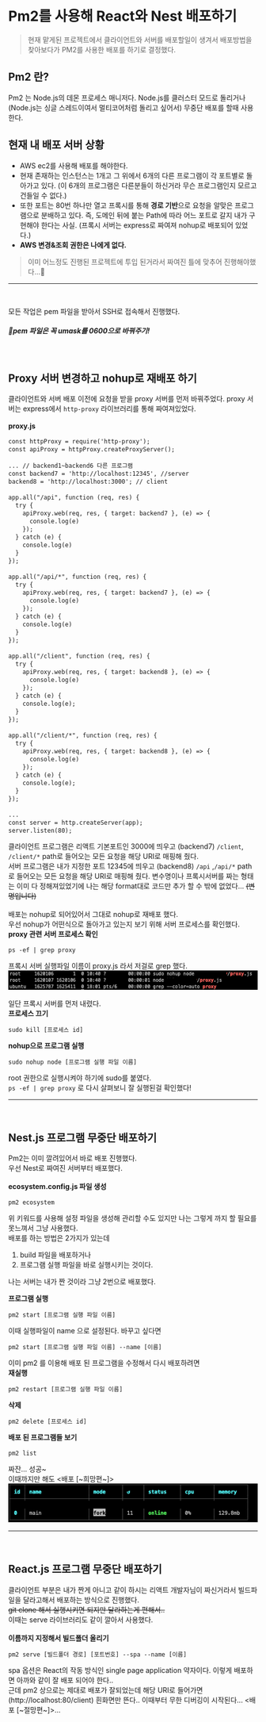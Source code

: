 # Pm2를 사용해 React와 Nest 배포하기

>현재 맡게된 프로젝트에서 클라이언트와 서버를 배포할일이 생겨서 배포방법을 찾아보다가 PM2를 사용한 배포를 하기로 결정했다.

## **Pm2 란?**
Pm2 는 Node.js의 데몬 프로세스 매니저다. Node.js를 클러스터 모드로 돌리거나 (Node.js는 싱글 스레드이여서 멀티코어처럼 돌리고 싶어서) 무중단 배포를 할때 사용한다.

## 현재 내 배포 서버 상황
* AWS ec2를 사용해 배포를 해야한다.   
* 현재 존재하는 인스턴스는 1개고 그 위에서 6개의 다른 프로그램이 각 포트별로 돌아가고 있다.
(이 6개의 프로그램은 다른분들이 하신거라 무슨 프로그램인지 모르고 건들일 수 없다.)
* 또한 포트는 80번 하나만 열고 프록시를 통해 **경로 기반**으로 요청을 알맞은 프로그램으로 분배하고 있다. 즉, 도메인 뒤에 붙는 Path에 따라 어느 포트로 갈지 내가 구현해야 한다는 사실. (프록시 서버는 express로 짜여져 nohup로 배포되어 있었다.)
* **AWS 변경&조회 권한은 나에게 없다.**

>이미 어느정도 진행된 프로젝트에 투입 된거라서 짜여진 틀에 맞추어 진행해야했다...🥺 

- - -

<br/>

모든 작업은 pem 파일을 받아서 SSH로 접속해서 진행했다.   
##### 🤞pem 파일은 꼭 umask를 0600으로 바꿔주기!   

<br/>

## **Proxy 서버 변경하고 nohup로 재배포 하기**
클라이언트와 서버 배포 이전에 요청을 받을 proxy 서버를 먼저 바꿔주었다. proxy 서버는 express에서 `http-proxy` 라이브러리를 통해 짜여져있었다.   
<br/>
__proxy.js__
```
const httpProxy = require('http-proxy');
const apiProxy = httpProxy.createProxyServer();

... // backend1~backend6 다른 프로그램
const backend7 = 'http://localhost:12345', //server
backend8 = 'http://localhost:3000'; // client

app.all("/api", function (req, res) {
  try {
    apiProxy.web(req, res, { target: backend7 }, (e) => {
      console.log(e)
    });
  } catch (e) {
    console.log(e)
  }
});

app.all("/api/*", function (req, res) {
  try {
    apiProxy.web(req, res, { target: backend7 }, (e) => {
      console.log(e)
    });
  } catch (e) {
    console.log(e)
  }
});

app.all("/client", function (req, res) {
  try {
    apiProxy.web(req, res, { target: backend8 }, (e) => {
      console.log(e)
    });
  } catch (e) { 
    console.log(e);
  }
});

app.all("/client/*", function (req, res) {
  try {
    apiProxy.web(req, res, { target: backend8 }, (e) => {
      console.log(e)
    });
  } catch (e) {
    console.log(e);
  }
});

...
const server = http.createServer(app);
server.listen(80);
```
클라이언트 프로그램은 리액트 기본포트인 3000에 띄우고 (backend7) `/client`, `/client/*` path로 들어오는 모든 요청을 해당 URI로 매핑해 줬다.   
서버 프로그램은 내가 지정한 포트 12345에 띄우고 (backend8) `/api` ,`/api/*` path로 들어오는 모든 요청을 해당 URI로 매핑해 줬다.
변수명이나 프록시서버를 짜는 형태는 이미 다 정해져있었기에 나는 해당 format대로 코드만 추가 할 수 밖에 없었다... ~~(변명입니다)~~
<br/>
<br/>
배포는 nohup로 되어있어서 그대로 nohup로 재배포 했다.   
우선 nohup가 어떤식으로 돌아가고 있는지 보기 위해 서버 프로세스를 확인했다.   
__proxy 관련 서버 프로세스 확인__
```
ps -ef | grep proxy
```
프록시 서버 실행파일 이름이 proxy.js 라서 저걸로 grep 했다.   
![](2.png)    

일단 프록시 서버를 먼저 내렸다.   
__프로세스 끄기__
```
sudo kill [프로세스 id]
```
__nohup으로 프로그램 실행__
```
sudo nohup node [프로그램 실행 파일 이름]
```
root 권한으로 실행시켜야 하기에 sudo를 붙였다.   
`ps -ef | grep proxy` 로 다시 살펴보니 잘 실행된걸 확인했다!
<br/>
- - -
<br/>

## **Nest.js 프로그램 무중단 배포하기**
Pm2는 이미 깔려있어서 바로 배포 진행했다.   
우선 Nest로 짜여진 서버부터 배포했다.    
<br/>
__ecosystem.config.js 파일 생성__
```
pm2 ecosystem
```
위 키워드를 사용해 설정 파일을 생성해 관리할 수도 있지만 나는 그렇게 까지 할 필요를 못느껴서 그냥 사용했다.   
배포를 하는 방법은 2가지가 있는데   
 1. build 파일을 배포하거나
 2. 프로그램 실행 파일을 바로 실행시키는 것이다.

 나는 서버는 내가 짠 것이라 그냥 2번으로 배포했다.

__프로그램 실행__
```
pm2 start [프로그램 실행 파일 이름]
```
이때 실행파일이 name 으로 설정된다. 바꾸고 싶다면   
```
pm2 start [프로그램 실행 파일 이름] --name [이름]   
```
이미 pm2 를 이용해 배포 된 프로그램을 수정해서 다시 배포하려면   
__재실행__
```
pm2 restart [프로그램 실행 파일 이름]
```
__삭제__
```
pm2 delete [프로세스 id]
```
__배포 된 프로그램들 보기__
```
pm2 list
```
짜잔... 성공~   
이때까지만 해도 <배포 [~희망편~]>
<br/>
![성공](1.png)   

- - -
<br/>

## **React.js 프로그램 무중단 배포하기**

클라이언트 부분은 내가 짠게 아니고 같이 하시는 리액트 개발자님이 짜신거라서 빌드파일을 달라고해서 배포하는 방식으로 진행했다.   
~~git clone 해서 실행시키면 되지만 달라하는게 편해서..~~  
이때는 serve 라이브러리도 같이 깔아서 사용했다.   
<br/>
__이름까지 지정해서 빌드폴더 올리기__

```
pm2 serve [빌드폴더 경로] [포트번호] --spa --name [이름]
```
spa 옵션은 React의 작동 방식인 single page application 약자이다.
이렇게 배포하면 아까와 같이 잘 배포 되어야 한다..   
근데 pm2 상으로는 제대로 배포가 잘되었는데 해당 URI로 들어가면 (http://localhost:80/client) 흰화면만 뜬다..
이때부터 무한 디버깅이 시작된다... <배포 [~절망편~]>...